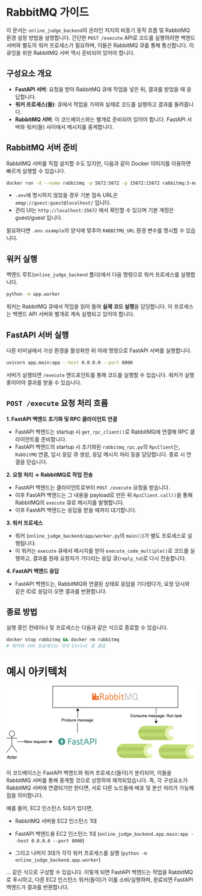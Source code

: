 # RabbitMQ 가이드

이 문서는 `online_judge_backend`의 온라인 저지의 비동기 동작 흐름 및 RabbitMQ 환경 설정 방법을 설명합니다. 간단한 `POST /execute` API로 코드를 실행하려면 백엔드 서버와 별도의 워커 프로세스가 필요하며, 이들은 RabbitMQ 큐를 통해 통신합니다. 이 큐잉을 위한 RabbitMQ 서버 역시 준비되어 있어야 합니다.

## 구성요소 개요
- **FastAPI 서버**: 요청을 받아 RabbitMQ 큐에 작업을 넣은 뒤, 결과를 받았을 때 응답합니다.
- **워커 프로세스(들)**: 큐에서 작업을 가져와 실제로 코드를 실행하고 결과를 돌려줍니다.
- **RabbitMQ 서버**: 이 코드베이스와는 별개로 준비되어 있어야 합니다. FastAPI 서버와 워커(들) 사이에서 메시지를 중계합니다.

## RabbitMQ 서버 준비
RabbitMQ 서버를 직접 설치할 수도 있지만, 다음과 같이 Docker 이미지를 이용하면 빠르게 실행할 수 있습니다.

```bash
docker run -d --name rabbitmq -p 5672:5672 -p 15672:15672 rabbitmq:3-management
```

- `.env`에 명시하지 않았을 경우 기본 접속 URL은 `amqp://guest:guest@localhost/` 입니다.
- 관리 UI는 `http://localhost:15672` 에서 확인할 수 있으며 기본 계정은 guest/guest 입니다.

필요하다면 `.env.example`의 양식에 맞추어 `RABBITMQ_URL` 환경 변수를 명시할 수 있습니다.

## 워커 실행
백엔드 루트(`online_judge_backend` 폴더)에서 다음 명령으로 워커 프로세스를 실행합니다.

```bash
python -m app.worker
```

워커는 RabbitMQ 큐에서 작업을 읽어 들여 **실제 코드 실행**을 담당합니다. 이 프로세스는 백엔드 API 서버와 별개로 계속 실행되고 있어야 합니다.

## FastAPI 서버 실행
다른 터미널에서 가상 환경을 활성화한 뒤 아래 명령으로 FastAPI 서버를 실행합니다.

```bash
uvicorn app.main:app --host 0.0.0.0 --port 8000
```

서버가 실행되면 `/execute` 엔드포인트를 통해 코드를 실행할 수 있습니다. 워커가 실행 중이어야 결과를 받을 수 있습니다.

## `POST /execute` 요청 처리 흐름
**1. FastAPI 백엔드 초기화 및 RPC 클라이언트 연결**
- FastAPI 백엔드는 startup 시 `get_rpc_client()`로 RabbitMQ에 연결해 RPC 클라이언트를 준비합니다. 
- FastAPI 백엔드의 startup 시 초기화된 `rabbitmq_rpc.py`의 `RpcClient`는, `RabbitMQ` 연결, 임시 응답 큐 생성, 응답 메시지 처리 등을 담당합니다. 종료 시 연결을 닫습니다.

**2. 요청 처리 → RabbitMQ로 작업 전송**
- FastAPI 백엔드는 클라이언트로부터 `POST /execute` 요청을 받습니다.
- 이후 FastAPI 백엔드는 그 내용을 payload로 만든 뒤 `RpcClient.call()`을 통해 RabbitMQ의 `execute` 큐로 메시지를 발행합니다. 
- 이후 FastAPI 백엔드는 응답을 받을 때까지 대기합니다.

**3. 워커 프로세스**
- 워커 (`online_judge_backend/app/worker.py`의 `main()`)가 별도 프로세스로 실행됩니다. 
- 이 워커는 `execute` 큐에서 메시지를 받아 `execute_code_multiple()`로 코드를 실행하고, 결과를 원래 요청자가 기다리는 응답 큐(`reply_to`)로 다시 전송합니다.

**4. FastAPI 백엔드 응답**
- FastAPI 백엔드는, RabbitMQ와 연결된 상태로 응답을 기다렸다가, 요청 당시와 같은 ID로 응답이 오면 결과를 반환합니다.

## 종료 방법
실행 중인 컨테이너 및 프로세스는 다음과 같은 식으로 종료할 수 있습니다.
```bash
docker stop rabbitmq && docker rm rabbitmq
# 워커와 서버 프로세스는 각각 Ctrl+C 로 종료
```

# 예시 아키텍처
![alt text](image.png)

이 코드베이스는 FastAPI 백엔드와 워커 프로세스(들이)가 분리되어, 이들을 RabbitMQ 서버를 통해 중계할 것으로 상정하여 제작되었습니다. 즉, 각 구성요소가 RabbitMQ 서버에 연결되기만 한다면, 서로 다른 노드들에 배포 및 분산 처리가 가능해짐을 의미합니다.

예를 들어, EC2 인스턴스 5대가 있다면, 
- RabbitMQ 서버용 EC2 인스턴스 1대

- FastAPI 백엔드용 EC2 인스턴스 1대 (`online_judge_backend.app.main:app --host 0.0.0.0 --port 8000`)

- 그리고 나머지 3대가 각각 워커 프로세스를 실행 (`python -m online_judge_backend.app.worker`)

... 같은 식으로 구성할 수 있습니다. 이렇게 되면 FastAPI 백엔드는 작업을 RabbitMQ로 푸시하고, 다른 EC2 인스턴스 워커(들이)가 이를 소비/실행하며, 완료되면 FastAPI 백엔드가 결과를 반환합니다.

